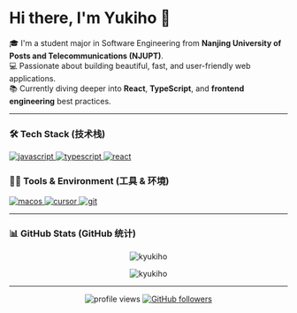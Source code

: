 # Hi there, I'm Yukiho 👋

🎓 I'm a student major in Software Engineering from **Nanjing University of Posts and Telecommunications (NJUPT)**.  
💻 Passionate about building beautiful, fast, and user-friendly web applications.  
📚 Currently diving deeper into **React**, **TypeScript**, and **frontend engineering** best practices. 

---

### 🛠️ Tech Stack (技术栈)

<p align="left">
  <a href="https://developer.mozilla.org/en-US/docs/Web/JavaScript" target="_blank" rel="noreferrer"> <img src="https://img.shields.io/badge/javascript-%23323330.svg?style=for-the-badge&logo=javascript&logoColor=%23F7DF1E" alt="javascript"/> </a>
  <a href="https://www.typescriptlang.org/" target="_blank" rel="noreferrer"> <img src="https://img.shields.io/badge/typescript-%23007ACC.svg?style=for-the-badge&logo=typescript&logoColor=white" alt="typescript"/> </a>
  <a href="https://reactjs.org/" target="_blank" rel="noreferrer"> <img src="https://img.shields.io/badge/react-%2320232a.svg?style=for-the-badge&logo=react&logoColor=%2361DAFB" alt="react"/> </a>
</p>

### 🧑‍💻 Tools & Environment (工具 & 环境)

<p align="left">
  <a href="https://www.apple.com/macos/" target="_blank" rel="noreferrer"> <img src="https://img.shields.io/badge/mac%20os-000000?style=for-the-badge&logo=macos&logoColor=white" alt="macos"/> </a>
  <a href="https://cursor.sh/" target="_blank" rel="noreferrer"> <img src="https://img.shields.io/badge/Cursor-000000?style=for-the-badge&logo=cursor&logoColor=white" alt="cursor"/> </a>
  <a href="https://git-scm.com/" target="_blank" rel="noreferrer"> <img src="https://img.shields.io/badge/git-%23F05033.svg?style=for-the-badge&logo=git&logoColor=white" alt="git"/> </a>
</p>

---

### 📊 GitHub Stats (GitHub 统计)

<p align="center">
  <img src="https://github-readme-stats.vercel.app/api?username=kyukiho&show_icons=true&locale=en&theme=radical" alt="kyukiho" />
</p>
<p align="center">
  <img src="https://github-readme-stats.vercel.app/api/top-langs?username=kyukiho&layout=compact&locale=en&theme=radical" alt="kyukiho" />
</p>

---

<p align="center">
  <img src="https://visitor-badge.laobi.icu/badge?page_id=kyukiho.kyukiho" alt="profile views"/>
  <a href="https://github.com/kyukiho?tab=followers"><img src="https://img.shields.io/github/followers/kyukiho?style=social" alt="GitHub followers"></a>
</p>
